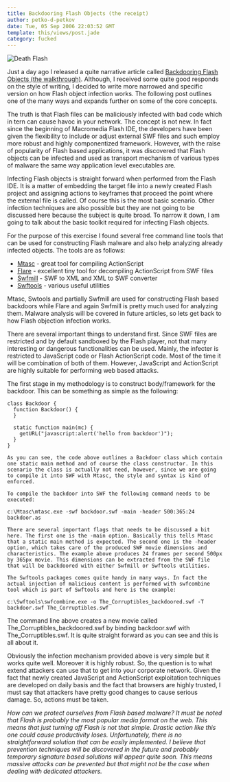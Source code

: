 ```yaml
---
title: Backdooring Flash Objects (the receipt)
author: petko-d-petkov
date: Tue, 05 Sep 2006 22:03:52 GMT
template: this/views/post.jade
category: fucked
---
```


![Death Flash](http://www.gnucitizen.org/static/blog/2006/09/death-flash.jpg "Death Flash")

Just a day ago I released a quite narrative article called [Backdooring Flash Objects (the walkthrough)](/blog/backdooring-flash-objects). Although, I received some quite good responds on the style of writing, I decided to write more narrowed and specific version on how Flash object infection works. The following post outlines one of the many ways and expands further on some of the core concepts.

The truth is that Flash files can be maliciously infected with bad code which in tern can cause havoc in your network. The concept is not new. In fact since the beginning of Macromedia Flash IDE, the developers have been given the flexibility to include or adjust external SWF files and such employ more robust and highly componentized framework. However, with the raise of popularity of Flash based applications, it was discovered that Flash objects can be infected and used as transport mechanism of various types of malware the same way application level executables are.

Infecting Flash objects is straight forward when performed from the Flash IDE. It is a matter of embedding the target file into a newly created Flash project and assigning actions to keyframes that proceed the point where the external file is called. Of course this is the most basic scenario. Other  infection techniques are also possible but they are not going to be discussed here because the subject is quite broad. To narrow it down, I am going to talk about the basic toolkit required for infecting Flash objects.

For the purpose of this exercise I found several free command line tools that can be used for constructing Flash malware and also help analyzing already infected objects. The tools are as follows:

* [Mtasc](http://www.mtasc.org/) - great tool for compiling ActionScript
* [Flare](http://www.nowrap.de/flare.html) - excellent tiny tool for decompiling ActionScript from SWF files
* [Swfmill](http://swfmill.org/) - SWF to XML and XML to SWF converter
* [Swftools](http://www.swftools.org/) - various useful utilities

Mtasc, Swtools and partially Swfmill are used for constructing Flash based backdoors while Flare and again Swfmill is pretty much used for analyzing them. Malware analysis will be covered in future articles, so lets get back to how Flash objection infection works.

There are several important things to understand first. Since SWF files are restricted and by default sandboxed by the Flash player, not that many interesting or dangerous functionalities can be used. Mainly, the infecter is restricted to JavaScript code or Flash ActionScript code. Most of the time it will be combination of both of them. However, JavaScript and ActionScript are highly suitable for performing web based attacks.

The first stage in my methodology is to construct body/framework for the backdoor. This can be something as simple as the following:

    class Backdoor {
      function Backdoor() {
      }

      static function main(mc) {
        getURL("javascript:alert('hello from backdoor')");
      }
    }

    As you can see, the code above outlines a Backdoor class which contain one static main method and of course the class constructor. In this scenario the class is actually not need, however, since we are going to compile it into SWF with Mtasc, the style and syntax is kind of enforced.

    To compile the backdoor into SWF the following command needs to be executed:

    c:\Mtasc\mtasc.exe -swf backdoor.swf -main -header 500:365:24 backdoor.as

    There are several important flags that needs to be discussed a bit here. The first one is the -main option. Basically this tells Mtasc that a static main method is expected. The second one is the -header option, which takes care of the produced SWF movie dimensions and characteristics. The example above produces 24 frames per second 500px by 365px movie. This dimensions can be extracted from the SWF file that will be backdoored with either Swfmill or Swftools utilities.

    The Swftools packages comes quite handy in many ways. In fact the actual injection of malicious content is performed with swfcombine tool which is part of Swftools and here is the example:

    c:\Swftools\swfcombine.exe -o The_Corruptibles_backdoored.swf -T backdoor.swf The_Corruptibles.swf

The command line above creates a new movie called The_Corruptibles_backdoored.swf by binding backdoor.swf with The_Corruptibles.swf. It is quite straight forward as you can see and this is all about it.

Obviously the infection mechanism provided above is very simple but it works quite well. Moreover it is highly robust. So, the question is to what extend attackers can use that to get into your corporate network. Given the fact that newly created JavaScript and ActionScript exploitation techniques are developed on daily basis and the fact that browsers are highly trusted, I must say that attackers have pretty good changes to cause serious damage. So, actions must be taken.

_How can we protect ourselves from Flash based malware? It must be noted that Flash is probably the most popular media format on the web. This means that just turning off Flash is not that simple. Drastic action like this one could cause productivity loses. Unfortunately, there is no straightforward solution that can be easily implemented. I believe that prevention techniques will be discovered in the future and probably temporary signature based solutions will appear quite soon. This means massive attacks can be prevented but that might not be the case when dealing with dedicated attackers._

